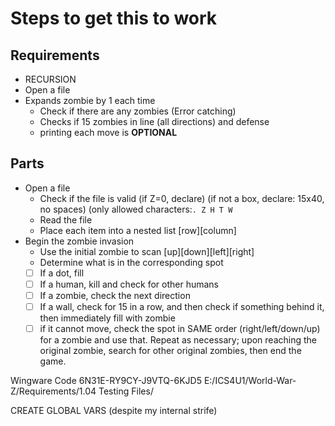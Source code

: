 # Steps to get this to work

## Requirements

- RECURSION
- Open a file
- Expands zombie by 1 each time
  - Check if there are any zombies (Error catching)
  - Checks if 15 zombies in line (all directions) and defense
  - printing each move is **OPTIONAL**
  
## Parts

- Open a file
  - Check if the file is valid (if Z=0, declare) (if not a box, declare: 15x40, no spaces) (only allowed characters:```. Z H T W```
  - Read the file
  - Place each item into a nested list [row][column]
- Begin the zombie invasion
  - Use the initial zombie to scan [up][down][left][right]
  - Determine what is in the corresponding spot
  - [ ] If a dot, fill
  - [ ] If a human, kill and check for other humans
  - [ ] If a zombie, check the next direction
  - [ ] If a wall, check for 15 in a row, and then check if something behind it, then immediately fill with zombie
  - [ ] if it cannot move, check the spot in SAME order (right/left/down/up) for a zombie and use that. Repeat as necessary; upon reaching the original zombie, search for other original zombies, then end the game.
  
Wingware Code 6N31E-RY9CY-J9VTQ-6KJD5
E:/ICS4U1/World-War-Z/Requirements/1.04 Testing Files/

CREATE GLOBAL VARS (despite my internal strife)
